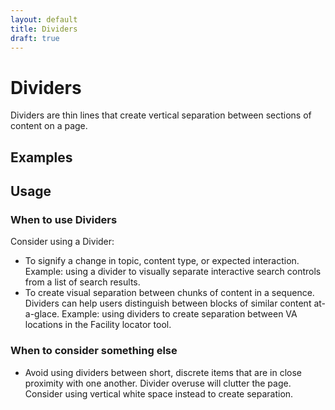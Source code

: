 ```yaml
---
layout: default
title: Dividers
draft: true
---
```


# Dividers
 
Dividers are thin lines that create vertical separation between sections of content on a page. 

## Examples

## Usage

### When to use Dividers

Consider using a Divider:

- To signify a change in topic, content type, or expected interaction. Example: using a divider to visually separate interactive search controls from a list of search results. 
- To create visual separation between chunks of content in a sequence. Dividers can help users distinguish between blocks of similar content at-a-glace. Example: using dividers to create separation between VA locations in the Facility locator tool.  

### When to consider something else

- Avoid using dividers between short, discrete items that are in close proximity with one another. Divider overuse will clutter the page. Consider using vertical white space instead to create separation.  
